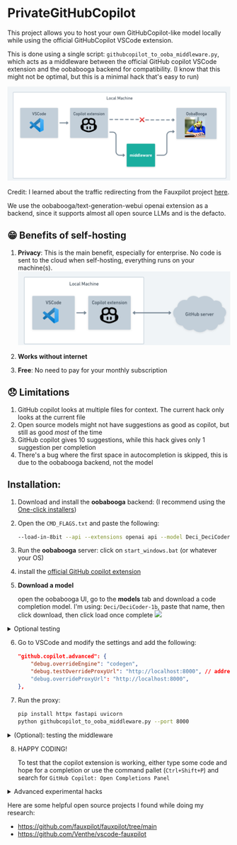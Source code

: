 # PrivateGitHubCopilot

This project allows you to host your own GitHubCopilot-like model locally while using the official GitHubCopilot VSCode extension.

This is done using a single script: `githubcopilot_to_ooba_middleware.py`, which acts as a middleware between the official GitHub copilot VSCode extension and the oobabooga backend for compatibility. (I know that this might not be optimal, but this is a minimal hack that's easy to run)

![](./assets/github_copilot_ooba_middleware_diagram.png)

Credit: I learned about the traffic redirecting from the Fauxpilot project [here](https://github.com/fauxpilot/fauxpilot/blob/main/documentation/client.md#copilot-plugin).


We use the oobabooga/text-generation-webui openai extension as a backend, since it supports almost all open source LLMs and is the defacto.


## 😁 Benefits of self-hosting

1. **Privacy**: This is the main benefit, especially for enterprise. No code is sent to the cloud when self-hosting, everything runs on your machine(s).
    ![](./assets/github_copilot_official_diagram.png)

2. **Works without internet**
3. **Free**: No need to pay for your monthly subscription


## 😞 Limitations

1. GitHub copilot looks at multiple files for context. The current hack only looks at the current file
2. Open source models might not have suggestions as good as copilot, but still as good *most* of the time
3. GitHub copilot gives 10 suggestions, while this hack gives only 1 suggestion per completion
4. There's a bug where the first space in autocompletion is skipped, this is due to the oobabooga backend, not the model


## Installation:

1. Download and install the **oobabooga** backend: (I recommend using the [One-click installers](https://github.com/oobabooga/text-generation-webui#installation))
2. Open the `CMD_FLAGS.txt` and paste the following:
    ```sh
    --load-in-8bit --api --extensions openai api --model Deci_DeciCoder-1b --auto-launch
    ```
3. Run the **oobabooga** server: click on `start_windows.bat` (or whatever your OS)
4. install the [official GitHub copilot extension](https://marketplace.visualstudio.com/items?itemName=GitHub.copilot)
5. **Download a model**

    open the oobabooga UI, go to the **models** tab and download a code completion model. I'm using: `Deci/DeciCoder-1b`, paste that name, then click download, then click load once complete
    ![](https://www.1552.cn/wp-content/uploads/2023/06/03a46779cf1ed51-17.gif)


<details>
<summary>Optional testing</summary>

A. (optional) Test the backend using `curl`:
    ```sh
    curl -X 'POST'   'http://localhost:5001/v1/engines/codegen/completions'   -H 'accept: application/json'   -H 'Content-Type: application/json'   -d '{"prompt":"def hello_w","suffix":"","max_tokens":500,"temperature":0.4,"top_p":1,"n":1,"stop":["\ndef ","\nclass ","\nif ","\n\n#"],"logprobs":2,"stream":true}'
    ```

B. (optional) Test that the model is working by going to the "chat" tab and clicking "generate".
    ![](https://www.1552.cn/wp-content/uploads/2023/06/839f671a9313274-1.gif)

</details>

6. Go to VSCode and modify the settings and add the following:

    ```json
    "github.copilot.advanced": {
        "debug.overrideEngine": "codegen",
        "debug.testOverrideProxyUrl": "http://localhost:8000", // address:port of middleware
        "debug.overrideProxyUrl": "http://localhost:8000",
    },
    ```

7. Run the proxy:

    ```sh
    pip install httpx fastapi uvicorn
    python githubcopilot_to_ooba_middleware.py --port 8000
    ```

<details>
<summary>(Optional): testing the middleware</summary>

    ```sh
    curl -X 'POST'   'http://localhost:8000/v1/engines/codegen/completions'   -H 'accept: application/json'   -H 'Content-Type: application/json'   -d '{"prompt":"def hello_w","suffix":"","max_tokens":500,"temperature":0.4,"top_p":1,"n":2,"stop":["\ndef ","\nclass ","\nif ","\n\n#"],"logprobs":2,"stream":true}'
    ```

    expected output

    ```sh
    data: {"id": "conv-1692741316942825472", "object": "text_completion.chunk", "created": 1692741316, "model": "Deci_DeciCoder-1b", "choices": [{"index": 0, "finish_reason": "stop", "text": "", "logprobs": {"top_logprobs": [{"<|endoftext|>": -0.4215908944606781, "<fim_middle>": -1.2965909242630005, "\n": -3.0741329193115234}]}}], "usage": {"prompt_tokens": 4, "completion_tokens": 13, "total_tokens": 17}}

    data: [DONE]
    ```

</details>

8. HAPPY CODING!

    To test that the copilot extension is working, either type some code and hope for a completion
    or use the command pallet (`Ctrl+Shift+P`) and search for `GitHub Copilot: Open Completions Panel`


<details>
  <summary>Advanced experimental hacks</summary>

The tokenizers used by Copilot are not the same, so you can overwrite them. However, I'm not sure how useful this actually is as I don't notice any change in performance

```sh
COPILOTPATH=$HOME/.vscode/extensions/github.copilot-1.105.353
MODELPATH=$HOME/Projects/oobabooga_linux/text-generation-webui/models/Deci_DeciCoder-1b

mv $COPILOTPATH/dist/resources $COPILOTPATH/dist/resources.backup
mkdir -p $COPILOTPATH/dist/resources/cushman001
mkdir -p $COPILOTPATH/dist/resources/cushman002

cp $MODELPATH/tokenizer.json $COPILOTPATH/dist/resources/cushman001/tokenizer_cushman001.json
cp $MODELPATH/merges.txt     $COPILOTPATH/dist/resources/cushman001/vocab_cushman001.bpe

cp $MODELPATH/tokenizer.json $COPILOTPATH/dist/resources/cushman002/tokenizer_cushman002.json
cp $MODELPATH/merges.txt     $COPILOTPATH/dist/resources/cushman002/vocab_cushman002.bpe

```

And to revert your changes, just uninstall and reinstall the extension.

OR:

```sh
rm -rf $COPILOTPATH/dist/resources
mv $COPILOTPATH/dist/resources.backup $COPILOTPATH/dist/resources
```

</details>

Here are some helpful open source projects I found while doing my research:
- https://github.com/fauxpilot/fauxpilot/tree/main
- https://github.com/Venthe/vscode-fauxpilot
